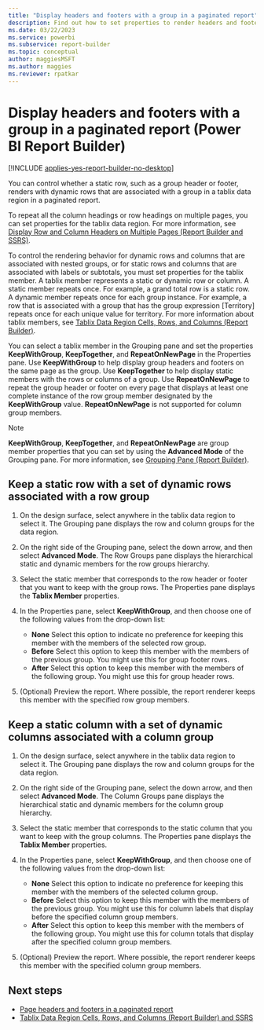 ```yaml
---
title: "Display headers and footers with a group in a paginated report"
description: Find out how to set properties to render headers and footers with dynamic rows that are associated with a group in a tablix data region in a paginated report.
ms.date: 03/22/2023
ms.service: powerbi
ms.subservice: report-builder
ms.topic: conceptual
author: maggiesMSFT
ms.author: maggies
ms.reviewer: rpatkar
---
```

# Display headers and footers with a group in a paginated report (Power BI Report Builder)

[!INCLUDE [applies-yes-report-builder-no-desktop](../../includes/applies-yes-report-builder-no-desktop.md)]

 You can control whether a static row, such as a group header or footer, renders with dynamic rows that are associated with a group in a tablix data region in a paginated report.  
  
 To repeat all the column headings or row headings on multiple pages, you can set properties for the tablix data region. For more information, see [Display Row and Column Headers on Multiple Pages (Report Builder and SSRS)](/sql/reporting-services/report-design/display-row-and-column-headers-on-multiple-pages-report-builder-and-ssrs).  
  
 To control the rendering behavior for dynamic rows and columns that are associated with nested groups, or for static rows and columns that are associated with labels or subtotals, you must set properties for the tablix member. A tablix member represents a static or dynamic row or column. A static member repeats once. For example, a grand total row is a static row. A dynamic member repeats once for each group instance. For example, a row that is associated with a group that has the group expression [Territory] repeats once for each unique value for territory. For more information about tablix members, see [Tablix Data Region Cells, Rows, and Columns &#40;Report Builder&#41;](/sql/reporting-services/report-design/tablix-data-region-cells-rows-and-columns-report-builder-and-ssrs).
  
 You can select a tablix member in the Grouping pane and set the properties **KeepWithGroup**, **KeepTogether**, and **RepeatOnNewPage** in the Properties pane. Use **KeepWithGroup** to help display group headers and footers on the same page as the group. Use **KeepTogether** to help display static members with the rows or columns of a group. Use **RepeatOnNewPage** to repeat the group header or footer on every page that displays at least one complete instance of the row group member designated by the **KeepWithGroup** value. **RepeatOnNewPage** is not supported for column group members.  
  
> [!NOTE]  
> **KeepWithGroup**, **KeepTogether**, and **RepeatOnNewPage** are group member properties that you can set by using the **Advanced Mode** of the Grouping pane. For more information, see [Grouping Pane &#40;Report Builder&#41;](/sql/reporting-services/report-design/grouping-pane-report-builder).


## Keep a static row with a set of dynamic rows associated with a row group  
  
1. On the design surface, select anywhere in the tablix data region to select it. The Grouping pane displays the row and column groups for the data region.  
  
1. On the right side of the Grouping pane, select the down arrow, and then select **Advanced Mode**. The Row Groups pane displays the hierarchical static and dynamic members for the row groups hierarchy.  
  
1. Select the static member that corresponds to the row header or footer that you want to keep with the group rows. The Properties pane displays the **Tablix Member** properties.  
  
1. In the Properties pane, select **KeepWithGroup**, and then choose one of the following values from the drop-down list:  
  
    - **None** Select this option to indicate no preference for keeping this member with the members of the selected row group.  
    - **Before** Select this option to keep this member with the members of the previous group. You might use this for group footer rows.  
    - **After** Select this option to keep this member with the members of the following group. You might use this for group header rows.  
  
1. (Optional) Preview the report. Where possible, the report renderer keeps this member with the specified row group members.  
  
## Keep a static column with a set of dynamic columns associated with a column group  
  
1. On the design surface, select anywhere in the tablix data region to select it. The Grouping pane displays the row and column groups for the data region.  
  
1. On the right side of the Grouping pane, select the down arrow, and then select **Advanced Mode**. The Column Groups pane displays the hierarchical static and dynamic members for the column group hierarchy.  
  
1. Select the static member that corresponds to the static column that you want to keep with the group columns. The Properties pane displays the **Tablix Member** properties.  
  
1. In the Properties pane, select **KeepWithGroup**, and then choose one of the following values from the drop-down list:  
  
    - **None** Select this option to indicate no preference for keeping this member with the members of the selected column group.  
    - **Before** Select this option to keep this member with the members of the previous group. You might use this for column labels that display before the specified column group members.
    - **After** Select this option to keep this member with the members of the following group. You might use this for column totals that display after the specified column group members.  
  
1. (Optional) Preview the report. Where possible, the report renderer keeps this member with the specified column group members.  
  
## Next steps

- [Page headers and footers in a paginated report](page-headers-footers-report-builder-service.md)  
- [Tablix Data Region Cells, Rows, and Columns (Report Builder) and SSRS](/sql/reporting-services/report-design/tablix-data-region-report-builder-and-ssrs)
 
  
  
